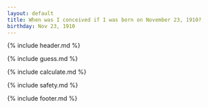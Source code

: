 ```yaml
---
layout: default
title: When was I conceived if I was born on November 23, 1910?
birthday: Nov 23, 1910
---
```


{% include header.md %}

{% include guess.md %}

{% include calculate.md %}

{% include safety.md %}

{% include footer.md %}



